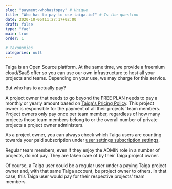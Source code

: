 ```yaml
---
slug: "payment-whohastopay" # Unique
title: "Who has to pay to use taiga.io?" # Is the question
date: 2020-10-05T11:27:17+02:00
draft: false
type: "faq"
main: true
order: 1

# taxonomies
categories: null
---
```


Taiga is an Open Source platform. At the same time, we provide a freemium cloud/SaaS offer so you can use our own infrastructure to host all your projects and teams. Depending on your use, we may charge for this service. 

But who has to actually pay?

A project owner that needs to go beyond the FREE PLAN needs to pay a monthly or yearly amount based on [Taiga's Pricing Policy](https://www.taiga.io/#ugNVXkW1sS8mgQDer7GNGKkZchV3gH6v). This project owner is responsible for the payment of all their projects' team members. Project owners only pay once per team member, regardless of how many projects those team members belong to or the overall number of private projects a project owner administers. 

As a project owner, you can always check which Taiga users are counting towards your paid subscription under [user settings subscription settings](https://tree.taiga.io/user-settings/contrib/subscriptions).

Regular team members, even if they enjoy the ADMIN role in a number of projects, do not pay. They are taken care of by their Taiga project owner.

Of course, a Taiga user could be a regular user under a paying Taiga project owner and, with that same Taiga account, be project owner to others. In that case, this Taiga user would pay for their respective projects' team members.
